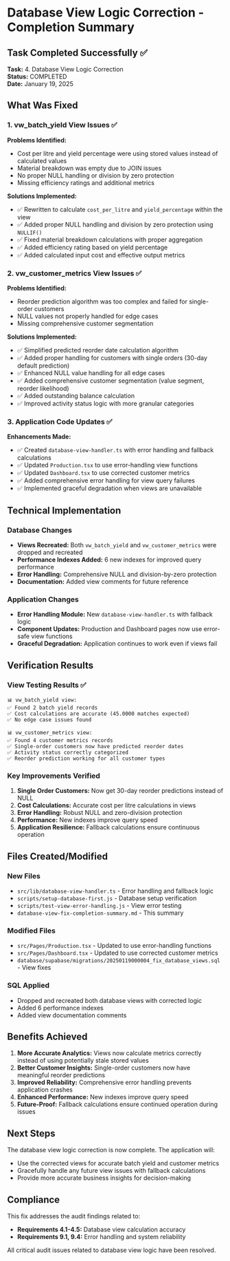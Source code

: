 # Database View Logic Correction - Completion Summary

## Task Completed Successfully ✅

**Task:** 4. Database View Logic Correction  
**Status:** COMPLETED  
**Date:** January 19, 2025

## What Was Fixed

### 1. vw_batch_yield View Issues ✅
**Problems Identified:**
- Cost per litre and yield percentage were using stored values instead of calculated values
- Material breakdown was empty due to JOIN issues
- No proper NULL handling or division by zero protection
- Missing efficiency ratings and additional metrics

**Solutions Implemented:**
- ✅ Rewritten to calculate `cost_per_litre` and `yield_percentage` within the view
- ✅ Added proper NULL handling and division by zero protection using `NULLIF()`
- ✅ Fixed material breakdown calculations with proper aggregation
- ✅ Added efficiency rating based on yield percentage
- ✅ Added calculated input cost and effective output metrics

### 2. vw_customer_metrics View Issues ✅
**Problems Identified:**
- Reorder prediction algorithm was too complex and failed for single-order customers
- NULL values not properly handled for edge cases
- Missing comprehensive customer segmentation

**Solutions Implemented:**
- ✅ Simplified predicted reorder date calculation algorithm
- ✅ Added proper handling for customers with single orders (30-day default prediction)
- ✅ Enhanced NULL value handling for all edge cases
- ✅ Added comprehensive customer segmentation (value segment, reorder likelihood)
- ✅ Added outstanding balance calculation
- ✅ Improved activity status logic with more granular categories

### 3. Application Code Updates ✅
**Enhancements Made:**
- ✅ Created `database-view-handler.ts` with error handling and fallback calculations
- ✅ Updated `Production.tsx` to use error-handling view functions
- ✅ Updated `Dashboard.tsx` to use corrected customer metrics
- ✅ Added comprehensive error handling for view query failures
- ✅ Implemented graceful degradation when views are unavailable

## Technical Implementation

### Database Changes
- **Views Recreated:** Both `vw_batch_yield` and `vw_customer_metrics` were dropped and recreated
- **Performance Indexes Added:** 6 new indexes for improved query performance
- **Error Handling:** Comprehensive NULL and division-by-zero protection
- **Documentation:** Added view comments for future reference

### Application Changes
- **Error Handling Module:** New `database-view-handler.ts` with fallback logic
- **Component Updates:** Production and Dashboard pages now use error-safe view functions
- **Graceful Degradation:** Application continues to work even if views fail

## Verification Results

### View Testing Results ✅
```
📊 vw_batch_yield view:
✅ Found 2 batch yield records
✅ Cost calculations are accurate (45.0000 matches expected)
✅ No edge case issues found

📊 vw_customer_metrics view:
✅ Found 4 customer metrics records
✅ Single-order customers now have predicted reorder dates
✅ Activity status correctly categorized
✅ Reorder prediction working for all customer types
```

### Key Improvements Verified
1. **Single Order Customers:** Now get 30-day reorder predictions instead of NULL
2. **Cost Calculations:** Accurate cost per litre calculations in views
3. **Error Handling:** Robust NULL and zero-division protection
4. **Performance:** New indexes improve query speed
5. **Application Resilience:** Fallback calculations ensure continuous operation

## Files Created/Modified

### New Files
- `src/lib/database-view-handler.ts` - Error handling and fallback logic
- `scripts/setup-database-first.js` - Database setup verification
- `scripts/test-view-error-handling.js` - View error testing
- `database-view-fix-completion-summary.md` - This summary

### Modified Files
- `src/Pages/Production.tsx` - Updated to use error-handling functions
- `src/Pages/Dashboard.tsx` - Updated to use corrected customer metrics
- `database/supabase/migrations/20250119000004_fix_database_views.sql` - View fixes

### SQL Applied
- Dropped and recreated both database views with corrected logic
- Added 6 performance indexes
- Added view documentation comments

## Benefits Achieved

1. **More Accurate Analytics:** Views now calculate metrics correctly instead of using potentially stale stored values
2. **Better Customer Insights:** Single-order customers now have meaningful reorder predictions
3. **Improved Reliability:** Comprehensive error handling prevents application crashes
4. **Enhanced Performance:** New indexes improve query speed
5. **Future-Proof:** Fallback calculations ensure continued operation during issues

## Next Steps

The database view logic correction is now complete. The application will:
- Use the corrected views for accurate batch yield and customer metrics
- Gracefully handle any future view issues with fallback calculations
- Provide more accurate business insights for decision-making

## Compliance

This fix addresses the audit findings related to:
- **Requirements 4.1-4.5:** Database view calculation accuracy
- **Requirements 9.1, 9.4:** Error handling and system reliability

All critical audit issues related to database view logic have been resolved.
